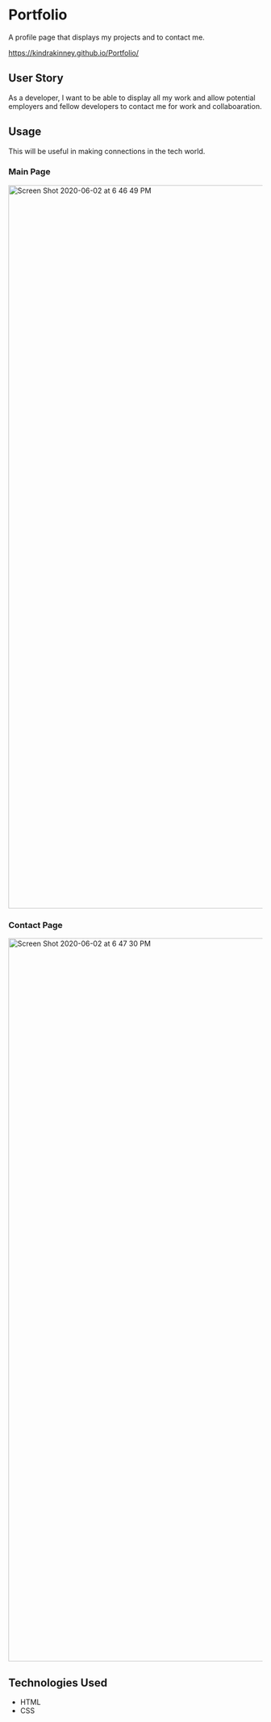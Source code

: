 # Portfolio

A profile page that displays my projects and to contact me. 

https://kindrakinney.github.io/Portfolio/

## User Story 

As a developer, I want to be able to display all my work and allow potential employers and fellow developers to contact me for work and collaboaration.

## Usage 

This will be useful in making connections in the tech world. 

### Main Page 


<img width="1434" alt="Screen Shot 2020-06-02 at 6 46 49 PM" src="https://user-images.githubusercontent.com/57512014/83586711-0f187480-a502-11ea-9301-f7030b6b186d.png">

### Contact Page 


<img width="1434" alt="Screen Shot 2020-06-02 at 6 47 30 PM" src="https://user-images.githubusercontent.com/57512014/83586785-37a06e80-a502-11ea-8426-65d2da7f5ff6.png">

## Technologies Used 

* HTML 
* CSS 

